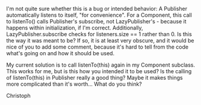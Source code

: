 I'm not quite sure whether this is a bug or intended behavior: A Publisher automatically listens to itself, "for convenience". For a Component, this call to listenTo() calls Publisher's subscribe, not LazyPublisher's - because it happens within initialization, if I'm correct. Additionally, LazyPublisher.subscribe checks for listeners.size == 1 rather than 0. Is this the way it was meant to be? If so, it is at least very obscure, and it would be nice of you to add some comment, because it's hard to tell from the code what's going on and how it should be used.

My current solution is to call listenTo(this) again in my Component subclass. This works for me, but is this how you intended it to be used? Is the calling of listenTo(this) in Publisher really a good thing? Maybe it makes things more complicated than it's worth... What do you think?

Christoph
